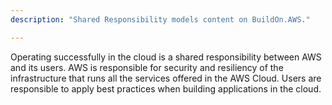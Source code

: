 ```yaml
---
description: "Shared Responsibility models content on BuildOn.AWS."

---
```

Operating successfully in the cloud is a shared responsibility between AWS and its users. AWS is responsible for security and resiliency of the infrastructure that runs all the services offered in the AWS Cloud. Users are responsible to apply  best practices when building applications in the cloud.
